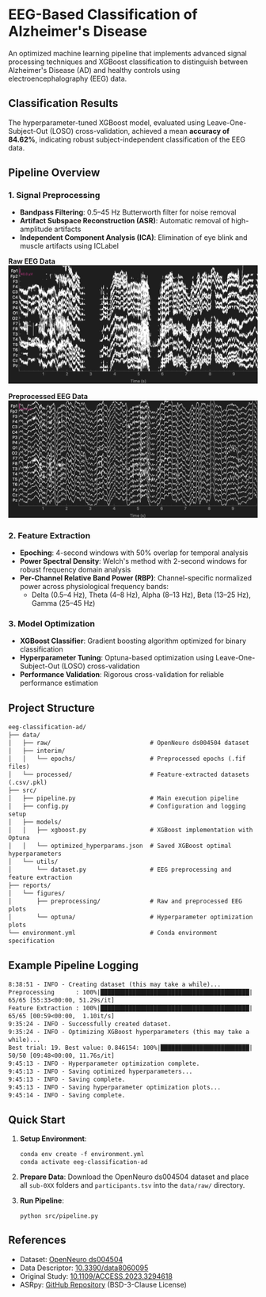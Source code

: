 # EEG-Based Classification of Alzheimer's Disease

An optimized machine learning pipeline that implements advanced signal processing techniques and XGBoost classification to distinguish between Alzheimer's Disease (AD) and healthy controls using electroencephalography (EEG) data.

## Classification Results
The hyperparameter-tuned XGBoost model, evaluated using Leave-One-Subject-Out (LOSO) cross-validation, achieved a mean **accuracy of 84.62%**, indicating robust subject-independent classification of the EEG data.

## Pipeline Overview

### 1. Signal Preprocessing
- **Bandpass Filtering**: 0.5–45 Hz Butterworth filter for noise removal
- **Artifact Subspace Reconstruction (ASR)**: Automatic removal of high-amplitude artifacts
- **Independent Component Analysis (ICA)**: Elimination of eye blink and muscle artifacts using ICLabel

**Raw EEG Data**
![Raw EEG](reports/figures/preprocessing/raw_eeg.png)

**Preprocessed EEG Data**
![Preprocessed EEG](reports/figures/preprocessing/preprocessed_eeg.png)

### 2. Feature Extraction
- **Epoching**: 4-second windows with 50% overlap for temporal analysis
- **Power Spectral Density**: Welch's method with 2-second windows for robust frequency domain analysis
- **Per-Channel Relative Band Power (RBP)**: Channel-specific normalized power across physiological frequency bands:
  - Delta (0.5–4 Hz), Theta (4–8 Hz), Alpha (8–13 Hz), Beta (13–25 Hz), Gamma (25–45 Hz)

### 3. Model Optimization
- **XGBoost Classifier**: Gradient boosting algorithm optimized for binary classification
- **Hyperparameter Tuning**: Optuna-based optimization using Leave-One-Subject-Out (LOSO) cross-validation
- **Performance Validation**: Rigorous cross-validation for reliable performance estimation

## Project Structure

```
eeg-classification-ad/
├── data/
│   ├── raw/                            # OpenNeuro ds004504 dataset
│   ├── interim/
│   │   └── epochs/                     # Preprocessed epochs (.fif files)
│   └── processed/                      # Feature-extracted datasets (.csv/.pkl)
├── src/
│   ├── pipeline.py                     # Main execution pipeline
│   ├── config.py                       # Configuration and logging setup
│   ├── models/
│   │   ├── xgboost.py                  # XGBoost implementation with Optuna
│   │   └── optimized_hyperparams.json  # Saved XGBoost optimal hyperparameters
│   └── utils/
│       └── dataset.py                  # EEG preprocessing and feature extraction
├── reports/
│   └── figures/
│       ├── preprocessing/              # Raw and preprocessed EEG plots
│       └── optuna/                     # Hyperparameter optimization plots
└── environment.yml                     # Conda environment specification
```

## Example Pipeline Logging

```
8:38:51 - INFO - Creating dataset (this may take a while)...
Preprocessing      : 100%|██████████████████████████████████████████| 65/65 [55:33<00:00, 51.29s/it]
Feature Extraction : 100%|██████████████████████████████████████████| 65/65 [00:59<00:00,  1.10it/s]
9:35:24 - INFO - Successfully created dataset.
9:35:24 - INFO - Optimizing XGBoost hyperparameters (this may take a while)...
Best trial: 19. Best value: 0.846154: 100%|█████████████████████████| 50/50 [09:48<00:00, 11.76s/it]
9:45:13 - INFO - Hyperparameter optimization complete.
9:45:13 - INFO - Saving optimized hyperparameters...
9:45:13 - INFO - Saving complete.
9:45:13 - INFO - Saving hyperparameter optimization plots...
9:45:14 - INFO - Saving complete.
```

## Quick Start

1. **Setup Environment**:
   ```
   conda env create -f environment.yml
   conda activate eeg-classification-ad
   ```

2. **Prepare Data**: Download the OpenNeuro ds004504 dataset and place all `sub-0XX` folders and `participants.tsv` into the `data/raw/` directory. 

3. **Run Pipeline**:
   ```
   python src/pipeline.py
   ```

## References

- Dataset: [OpenNeuro ds004504](https://openneuro.org/datasets/ds004504)
- Data Descriptor: [10.3390/data8060095](https://doi.org/10.3390/data8060095)
- Original Study: [10.1109/ACCESS.2023.3294618](https://doi.org/10.1109/ACCESS.2023.3294618)
- ASRpy: [GitHub Repository](https://github.com/DiGyt/asrpy) (BSD-3-Clause License)
